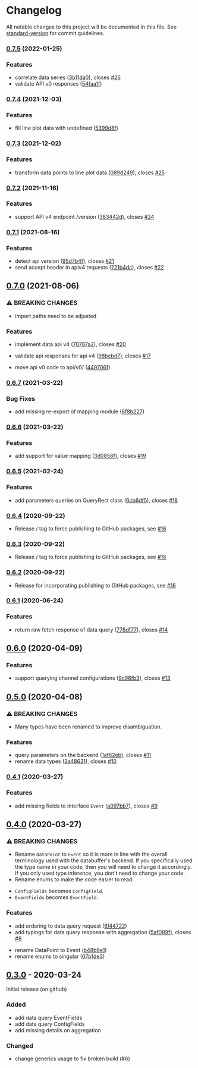 # Changelog

All notable changes to this project will be documented in this file. See [standard-version](https://github.com/conventional-changelog/standard-version) for commit guidelines.

### [0.7.5](https://github.com/paulscherrerinstitute/databuffer-query-js/compare/v0.7.4...v0.7.5) (2022-01-25)


### Features

* correlate data series ([3b11da0](https://github.com/paulscherrerinstitute/databuffer-query-js/commit/3b11da02656c1f7d45476047f4b3e30d9601c1ee)), closes [#26](https://github.com/paulscherrerinstitute/databuffer-query-js/issues/26)
* validate API v0 responses ([54faa1f](https://github.com/paulscherrerinstitute/databuffer-query-js/commit/54faa1ff0d9a8bfc233dea1f46e6da4049447fe0))

### [0.7.4](https://github.com/paulscherrerinstitute/databuffer-query-js/compare/v0.7.3...v0.7.4) (2021-12-03)


### Features

* fill line plot data with undefined ([5399d8f](https://github.com/paulscherrerinstitute/databuffer-query-js/commit/5399d8f95a99cd7b92dbe636900d9e55318d9d54))

### [0.7.3](https://github.com/paulscherrerinstitute/databuffer-query-js/compare/v0.7.2...v0.7.3) (2021-12-02)


### Features

* transform data points to line plot data ([089d249](https://github.com/paulscherrerinstitute/databuffer-query-js/commit/089d2491a9a6dc3519fd491c498b84159b39f262)), closes [#25](https://github.com/paulscherrerinstitute/databuffer-query-js/issues/25)

### [0.7.2](https://github.com/paulscherrerinstitute/databuffer-query-js/compare/v0.7.1...v0.7.2) (2021-11-16)


### Features

* support API v4 endpoint /version ([383442d](https://github.com/paulscherrerinstitute/databuffer-query-js/commit/383442d18d758d77e81315091d7b7de96b3cb65c)), closes [#24](https://github.com/paulscherrerinstitute/databuffer-query-js/issues/24)

### [0.7.1](https://github.com/paulscherrerinstitute/databuffer-query-js/compare/v0.7.0...v0.7.1) (2021-08-16)


### Features

* detect api version ([95d7b4f](https://github.com/paulscherrerinstitute/databuffer-query-js/commit/95d7b4f707b9fad01e16187752d298fe941a7bb8)), closes [#21](https://github.com/paulscherrerinstitute/databuffer-query-js/issues/21)
* send accept header in apiv4 requests ([721b4dc](https://github.com/paulscherrerinstitute/databuffer-query-js/commit/721b4dc60c07bb6797225d6da583b5bfce4d3264)), closes [#22](https://github.com/paulscherrerinstitute/databuffer-query-js/issues/22)

## [0.7.0](https://github.com/paulscherrerinstitute/databuffer-query-js/compare/v0.6.7...v0.7.0) (2021-08-06)


### ⚠ BREAKING CHANGES

* import paths need to be adjusted

### Features

* implement data api v4 ([70787a2](https://github.com/paulscherrerinstitute/databuffer-query-js/commit/70787a2eb775f7d88dea02f37ef586ad05d47678)), closes [#20](https://github.com/paulscherrerinstitute/databuffer-query-js/issues/20)
* validate api responses for api v4 ([98bcbd7](https://github.com/paulscherrerinstitute/databuffer-query-js/commit/98bcbd7161544a7e422fc779866a6aa74d08684c)), closes [#17](https://github.com/paulscherrerinstitute/databuffer-query-js/issues/17)


* move api v0 code to api/v0/ ([449706f](https://github.com/paulscherrerinstitute/databuffer-query-js/commit/449706fd85984645b33873dcb2de902c1be15a3e))

### [0.6.7](https://github.com/paulscherrerinstitute/databuffer-query-js/compare/v0.6.6...v0.6.7) (2021-03-22)


### Bug Fixes

* add missing re-export of mapping module ([6f8b227](https://github.com/paulscherrerinstitute/databuffer-query-js/commit/6f8b227ced6c1cf5f1fe66206c3721f9dd751ace))

### [0.6.6](https://github.com/paulscherrerinstitute/databuffer-query-js/compare/v0.6.5...v0.6.6) (2021-03-22)


### Features

* add support for value mapping ([3d0856f](https://github.com/paulscherrerinstitute/databuffer-query-js/commit/3d0856f9342a1c19139fd24126f84686bde4032b)), closes [#19](https://github.com/paulscherrerinstitute/databuffer-query-js/issues/19)

### [0.6.5](https://github.com/paulscherrerinstitute/databuffer-query-js/compare/v0.6.4...v0.6.5) (2021-02-24)


### Features

* add parameters queries on QueryRest class ([6cb6df5](https://github.com/paulscherrerinstitute/databuffer-query-js/commit/6cb6df5960d9ec855459b52d91d4952173ee785d)), closes [#18](https://github.com/paulscherrerinstitute/databuffer-query-js/issues/18)

### [0.6.4](https://github.com/paulscherrerinstitute/databuffer-query-js/compare/v0.6.3...v0.6.4) (2020-09-22)

- Release / tag to force publishing to GitHub packages, see [#16](https://github.com/paulscherrerinstitute/databuffer-query-js/issues/16)

### [0.6.3](https://github.com/paulscherrerinstitute/databuffer-query-js/compare/v0.6.2...v0.6.3) (2020-09-22)

- Release / tag to force publishing to GitHub packages, see [#16](https://github.com/paulscherrerinstitute/databuffer-query-js/issues/16)

### [0.6.2](https://github.com/paulscherrerinstitute/databuffer-query-js/compare/v0.6.1...v0.6.2) (2020-09-22)

- Release for incorporating publishing to GitHub packages, see [#16](https://github.com/paulscherrerinstitute/databuffer-query-js/issues/16)

### [0.6.1](https://github.com/paulscherrerinstitute/databuffer-query-js/compare/v0.6.0...v0.6.1) (2020-06-24)

### Features

- return raw fetch response of data query ([778df77](https://github.com/paulscherrerinstitute/databuffer-query-js/commit/778df77f40082a6124a4c627157413a82ab3c638)), closes [#14](https://github.com/paulscherrerinstitute/databuffer-query-js/issues/14)

## [0.6.0](https://github.com/paulscherrerinstitute/databuffer-query-js/compare/v0.5.0...v0.6.0) (2020-04-09)

### Features

- support querying channel configurations ([9c96fb3](https://github.com/paulscherrerinstitute/databuffer-query-js/commit/9c96fb34162dc10b424ae899b8403775d2dd9a95)), closes [#13](https://github.com/paulscherrerinstitute/databuffer-query-js/issues/13)

## [0.5.0](https://github.com/paulscherrerinstitute/databuffer-query-js/compare/v0.4.1...v0.5.0) (2020-04-08)

### ⚠ BREAKING CHANGES

- Many types have been renamed to improve disambiguation.

### Features

- query parameters on the backend ([1af62eb](https://github.com/paulscherrerinstitute/databuffer-query-js/commit/1af62ebae77ca29c8cd82e25f561d43ab52650f9)), closes [#11](https://github.com/paulscherrerinstitute/databuffer-query-js/issues/11)
- rename data types ([3a48631](https://github.com/paulscherrerinstitute/databuffer-query-js/commit/3a48631decdb016220ad822d082998ad2d85ae69)), closes [#10](https://github.com/paulscherrerinstitute/databuffer-query-js/issues/10)

### [0.4.1](https://github.com/paulscherrerinstitute/databuffer-query-js/compare/v0.4.0...v0.4.1) (2020-03-27)

### Features

- add missing fields to interface `Event` ([a097bb7](https://github.com/paulscherrerinstitute/databuffer-query-js/commit/a097bb7ff9e4b53190a2028e2620c2e4cf1ec5a7)), closes [#9](https://github.com/paulscherrerinstitute/databuffer-query-js/issues/9)

## [0.4.0](https://github.com/paulscherrerinstitute/databuffer-query-js/compare/v0.3.0...v0.4.0) (2020-03-27)

### ⚠ BREAKING CHANGES

- Rename `DataPoint` to `Event` so it is more in line
  with the overall terminology used with the databuffer's backend.
  If you specifically used the type name in your code, then you will need
  to change it accordingly. If you only used type inference, you don't
  need to change your code.
- Rename enums to make the code easier to read:

* `ConfigFields` becomes `ConfigField`.
* `EventFields` becomes `EventField`.

### Features

- add ordering to data query request ([6f44722](https://github.com/paulscherrerinstitute/databuffer-query-js/commit/6f44722a68a8d1ddd25f3708417db74a0186e021))
- add typings for data query response with aggregation ([5af089f](https://github.com/paulscherrerinstitute/databuffer-query-js/commit/5af089fe3496393a82bb79b913b1fc2301b61a65)), closes [#8](https://github.com/paulscherrerinstitute/databuffer-query-js/issues/8)

* rename DataPoint to Event ([b48b6e1](https://github.com/paulscherrerinstitute/databuffer-query-js/commit/b48b6e1cd85552249920c65761ebc7687420206a))
* rename enums to singular ([07b1de3](https://github.com/paulscherrerinstitute/databuffer-query-js/commit/07b1de3ea42e4dc01820d00b5401b3c4f05af9ab))

## [0.3.0] - 2020-03-24

Initial release (on github)

### Added

- add data query EventFields
- add data query ConfigFields
- add missing details on aggregation

### Changed

- change generics usage to fix broken build (#6)

[unreleased]: https://github.com/paulscherrerinstitute/databuffer-query-js/compare/v0.3.0...HEAD
[0.3.0]: https://github.com/paulscherrerinstitute/databuffer-query-js/compare/a3098f3b37d19c347a5ca98efbc46a7f61d179bd...v0.3.0
